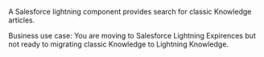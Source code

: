 A Salesforce lightning component provides search for classic Knowledge articles.

Business use case:
You are moving to Salesforce Lightning Expirences but not ready to migrating classic Knowledge to Lightning Knowledge.  
